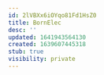 ```yaml
---
id: 2lVBXx6iOYqo81Fd1HsZ0
title: BornElec
desc: ''
updated: 1641943564130
created: 1639607445318
stub: true
visibility: private
---
```

